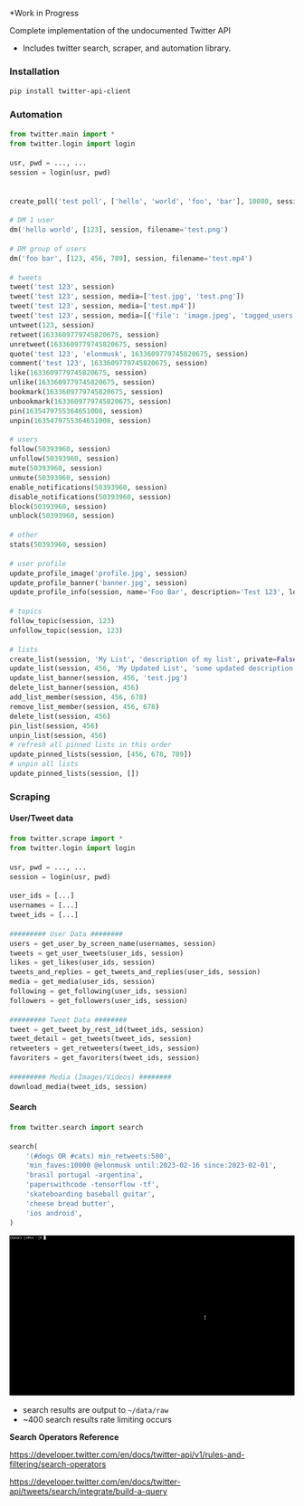 *Work in Progress

Complete implementation of the undocumented Twitter API

- Includes twitter search, scraper, and automation library.


### Installation
```bash
pip install twitter-api-client
```

### Automation

```python
from twitter.main import *
from twitter.login import login

usr, pwd = ..., ...
session = login(usr, pwd)


create_poll('test poll', ['hello', 'world', 'foo', 'bar'], 10080, session)

# DM 1 user
dm('hello world', [123], session, filename='test.png')

# DM group of users
dm('foo bar', [123, 456, 789], session, filename='test.mp4')

# tweets
tweet('test 123', session)
tweet('test 123', session, media=['test.jpg', 'test.png'])
tweet('test 123', session, media=['test.mp4'])
tweet('test 123', session, media=[{'file': 'image.jpeg', 'tagged_users': [123234345456], 'alt': 'some image'}])
untweet(123, session)
retweet(1633609779745820675, session)
unretweet(1633609779745820675, session)
quote('test 123', 'elonmusk', 1633609779745820675, session)
comment('test 123', 1633609779745820675, session)
like(1633609779745820675, session)
unlike(1633609779745820675, session)
bookmark(1633609779745820675, session)
unbookmark(1633609779745820675, session)
pin(1635479755364651008, session)
unpin(1635479755364651008, session)

# users
follow(50393960, session)
unfollow(50393960, session)
mute(50393960, session)
unmute(50393960, session)
enable_notifications(50393960, session)
disable_notifications(50393960, session)
block(50393960, session)
unblock(50393960, session)

# other
stats(50393960, session)

# user profile
update_profile_image('profile.jpg', session)
update_profile_banner('banner.jpg', session)
update_profile_info(session, name='Foo Bar', description='Test 123', location='Victoria, BC')

# topics
follow_topic(session, 123)
unfollow_topic(session, 123)

# lists
create_list(session, 'My List', 'description of my list', private=False)
update_list(session, 456, 'My Updated List', 'some updated description', private=False)
update_list_banner(session, 456, 'test.jpg')
delete_list_banner(session, 456)
add_list_member(session, 456, 678)
remove_list_member(session, 456, 678)
delete_list(session, 456)
pin_list(session, 456)
unpin_list(session, 456)
# refresh all pinned lists in this order
update_pinned_lists(session, [456, 678, 789])
# unpin all lists
update_pinned_lists(session, [])


```

### Scraping
#### User/Tweet data

```python
from twitter.scrape import *
from twitter.login import login

usr, pwd = ..., ...
session = login(usr, pwd)

user_ids = [...]
usernames = [...]
tweet_ids = [...]

######### User Data ########
users = get_user_by_screen_name(usernames, session)
tweets = get_user_tweets(user_ids, session)
likes = get_likes(user_ids, session)
tweets_and_replies = get_tweets_and_replies(user_ids, session)
media = get_media(user_ids, session)
following = get_following(user_ids, session)
followers = get_followers(user_ids, session)

######### Tweet Data ########
tweet = get_tweet_by_rest_id(tweet_ids, session)
tweet_detail = get_tweets(tweet_ids, session)
retweeters = get_retweeters(tweet_ids, session)
favoriters = get_favoriters(tweet_ids, session)

######### Media (Images/Videos) ########
download_media(tweet_ids, session)
```

#### Search

```python   
from twitter.search import search

search(
    '(#dogs OR #cats) min_retweets:500',
    'min_faves:10000 @elonmusk until:2023-02-16 since:2023-02-01',
    'brasil portugal -argentina',
    'paperswithcode -tensorflow -tf',
    'skateboarding baseball guitar',
    'cheese bread butter',
    'ios android',
)
```
![](assets/example-search.gif)

- search results are output to `~/data/raw`
- ~400 search results rate limiting occurs

**Search Operators Reference**

https://developer.twitter.com/en/docs/twitter-api/v1/rules-and-filtering/search-operators

https://developer.twitter.com/en/docs/twitter-api/tweets/search/integrate/build-a-query
